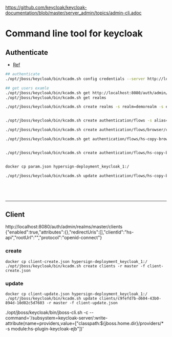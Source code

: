 https://github.com/keycloak/keycloak-documentation/blob/master/server_admin/topics/admin-cli.adoc

# Command line tool for keycloak

## Authenticate

- [Ref](https://github.com/keycloak/keycloak-documentation/blob/master/server_admin/topics/admin-cli.adoc#authenticating)

```sh
## authenticate
./opt/jboss/keycloak/bin/kcadm.sh config credentials --server http://localhost:8080/auth --realm master --user admin --password admin

## get users examle
./opt/jboss/keycloak/bin/kcadm.sh get http://localhost:8080/auth/admin/realms/master/users
./opt/jboss/keycloak/bin/kcadm.sh get realms

./opt/jboss/keycloak/bin/kcadm.sh create realms -s realm=demorealm -s enabled=true


./opt/jboss/keycloak/bin/kcadm.sh create authentication/flows -s alias=hs-auth-flow-1234 -s providerId=basic-flow -s  description=hs-auth-flow-1234 -s  topLevel=true  -s builtIn=false -r master

./opt/jboss/keycloak/bin/kcadm.sh create authentication/flows/browser/copy -s newName=hs-copy-browser-flow-1 -r master

./opt/jboss/keycloak/bin/kcadm.sh get authentication/flows/hs-copy-browser-flow-1/executions --fields id -r master


./opt/jboss/keycloak/bin/kcadm.sh create authentication/flows/hs-copy-browser-flow-1/executions/execution -r master -s provider=hyerpsign-qrocde-authenticator -s requirement=REQUIRED


docker cp param.json hypersign-deployment_keycloak_1:/

./opt/jboss/keycloak/bin/kcadm.sh update authentication/flows/hs-copy-browser-flow-1/executions -r master  -f /param.json






```

-----------------------------------------------

## Client
http://localhost:8080/auth/admin/realms/master/clients
{"enabled":true,"attributes":{},"redirectUris":[],"clientId":"hs-api","rootUrl":"","protocol":"openid-connect"}

### create 

```
docker cp client-create.json hypersign-deployment_keycloak_1:/
./opt/jboss/keycloak/bin/kcadm.sh create clients -r master -f client-create.json
```

### update

```
docker cp client-update.json hypersign-deployment_keycloak_1:/
./opt/jboss/keycloak/bin/kcadm.sh update clients/c9fefd7b-d604-43b0-894d-10d02c5d7603 -r master -f client-update.json
```















./opt/jboss/keycloak/bin/jboss-cli.sh -c --command='/subsystem=keycloak-server/:write-attribute(name=providers,value=["classpath:${jboss.home.dir}/providers/* -s module:hs-plugin-keycloak-ejb"])'
